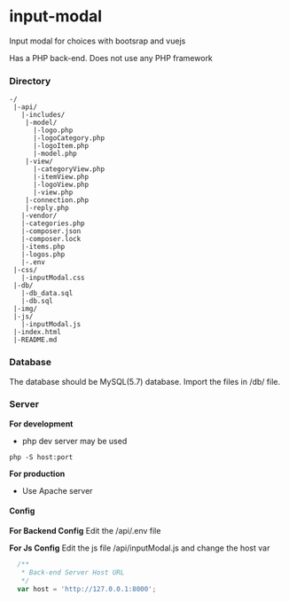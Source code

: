 # input-modal

Input modal for choices with bootsrap and vuejs

Has a PHP back-end. Does not use any PHP framework

### Directory
```
-/
 |-api/
   |-includes/
    |-model/
      |-logo.php
      |-logoCategory.php
      |-logoItem.php
      |-model.php
    |-view/
      |-categoryView.php
      |-itemView.php
      |-logoView.php
      |-view.php
    |-connection.php
    |-reply.php
   |-vendor/
   |-categories.php
   |-composer.json
   |-composer.lock
   |-items.php
   |-logos.php
   |-.env
 |-css/
   |-inputModal.css
 |-db/
   |-db_data.sql
   |-db.sql
 |-img/
 |-js/
   |-inputModal.js
 |-index.html
 |-README.md
```

### Database

The database should be MySQL(5.7) database.
Import the files in /db/ file.

### Server
**For development**
- php dev server may be used
```
php -S host:port
```

**For production**
- Use Apache server


#### Config
**For Backend Config**
Edit the /api/.env file 

**For Js Config**
Edit the js file /api/inputModal.js and change the host var
```javascript
  /**
   * Back-end Server Host URL
   */
  var host = 'http://127.0.0.1:8000';
```


